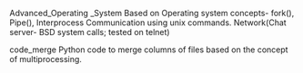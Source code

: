 Advanced_Operating _System 
Based on Operating system concepts- fork(), Pipe(), Interprocess Communication using unix commands.
Network(Chat server- BSD system calls; tested on telnet) 

code_merge 
Python code to merge columns of files based on the concept of multiprocessing.

